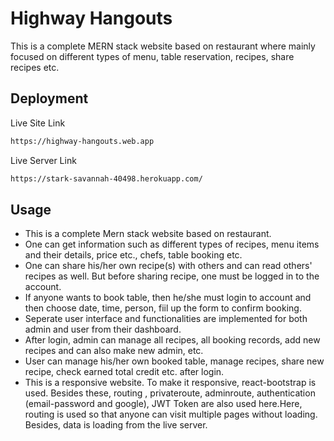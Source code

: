 
# Highway Hangouts

This is a complete MERN stack website based on restaurant where mainly focused on different types of menu, table reservation, recipes, share recipes etc.


## Deployment

Live Site Link

```bash
https://highway-hangouts.web.app
```

Live Server Link

```bash
https://stark-savannah-40498.herokuapp.com/
```


## Usage

* This is a complete Mern stack website based on restaurant.
* One can get information such as different types of recipes, menu items and their details, price etc., chefs, table booking etc.
* One can share his/her own recipe(s) with others and can read others' recipes as well. But before sharing recipe, one must be logged in to the account.
* If anyone wants to book table, then he/she must login to account and then choose date, time, person, fiil up the form to confirm booking.
* Seperate user interface and functionalities are implemented for both admin and user from their dashboard.
* After login, admin can manage all recipes, all booking records, add new recipes and can also make new admin, etc.
* User can manage his/her own booked table, manage recipes, share new recipe, check earned total credit etc. after login.
* This is a responsive website. To make it responsive, react-bootstrap is used. Besides these, routing , privateroute, adminroute, authentication (email-password and google), JWT Token are also used here.Here, routing is used so that anyone can visit multiple pages without loading. Besides, data is loading from the live server.
